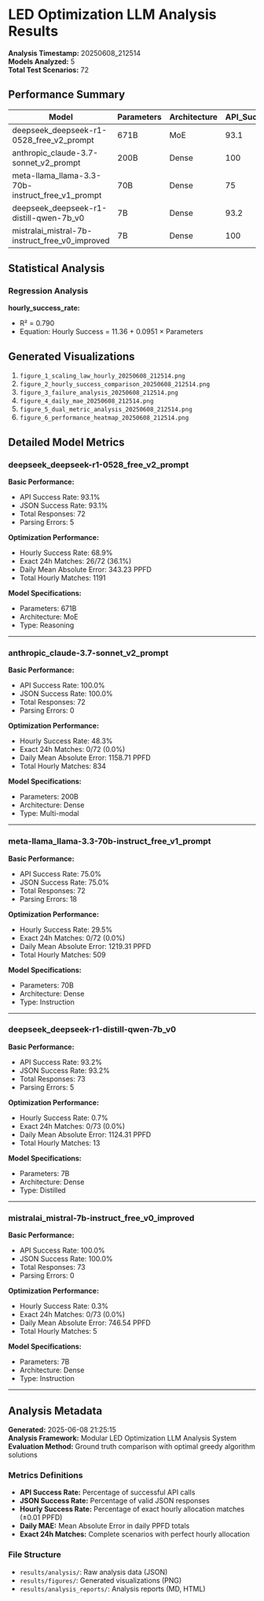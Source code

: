 # LED Optimization LLM Analysis Results

**Analysis Timestamp:** 20250608_212514  
**Models Analyzed:** 5  
**Total Test Scenarios:** 72

## Performance Summary

| Model                                            | Parameters   | Architecture   |   API_Success_Rate |   JSON_Success_Rate |   Total_Responses |   Hourly_Success_Rate |   Exact_24h_Matches |   Total_Scenarios |   Exact_Match_Rate |   Daily_MAE |
|--------------------------------------------------|--------------|----------------|--------------------|---------------------|-------------------|-----------------------|---------------------|-------------------|--------------------|-------------|
| deepseek_deepseek-r1-0528_free_v2_prompt         | 671B         | MoE            |               93.1 |                93.1 |                72 |                  68.9 |                  26 |                72 |               36.1 |       343.2 |
| anthropic_claude-3.7-sonnet_v2_prompt            | 200B         | Dense          |              100   |               100   |                72 |                  48.3 |                   0 |                72 |                0   |      1158.7 |
| meta-llama_llama-3.3-70b-instruct_free_v1_prompt | 70B          | Dense          |               75   |                75   |                72 |                  29.5 |                   0 |                72 |                0   |      1219.3 |
| deepseek_deepseek-r1-distill-qwen-7b_v0          | 7B           | Dense          |               93.2 |                93.2 |                73 |                   0.7 |                   0 |                73 |                0   |      1124.3 |
| mistralai_mistral-7b-instruct_free_v0_improved   | 7B           | Dense          |              100   |               100   |                73 |                   0.3 |                   0 |                73 |                0   |       746.5 |



## Statistical Analysis

### Regression Analysis

**hourly_success_rate:**
- R² = 0.790
- Equation: Hourly Success = 11.36 + 0.0951 × Parameters



## Generated Visualizations

1. `figure_1_scaling_law_hourly_20250608_212514.png`
2. `figure_2_hourly_success_comparison_20250608_212514.png`
3. `figure_3_failure_analysis_20250608_212514.png`
4. `figure_4_daily_mae_20250608_212514.png`
5. `figure_5_dual_metric_analysis_20250608_212514.png`
6. `figure_6_performance_heatmap_20250608_212514.png`

## Detailed Model Metrics

### deepseek_deepseek-r1-0528_free_v2_prompt

**Basic Performance:**
- API Success Rate: 93.1%
- JSON Success Rate: 93.1%
- Total Responses: 72
- Parsing Errors: 5

**Optimization Performance:**
- Hourly Success Rate: 68.9%
- Exact 24h Matches: 26/72 (36.1%)
- Daily Mean Absolute Error: 343.23 PPFD
- Total Hourly Matches: 1191

**Model Specifications:**
- Parameters: 671B
- Architecture: MoE
- Type: Reasoning

---

### anthropic_claude-3.7-sonnet_v2_prompt

**Basic Performance:**
- API Success Rate: 100.0%
- JSON Success Rate: 100.0%
- Total Responses: 72
- Parsing Errors: 0

**Optimization Performance:**
- Hourly Success Rate: 48.3%
- Exact 24h Matches: 0/72 (0.0%)
- Daily Mean Absolute Error: 1158.71 PPFD
- Total Hourly Matches: 834

**Model Specifications:**
- Parameters: 200B
- Architecture: Dense
- Type: Multi-modal

---

### meta-llama_llama-3.3-70b-instruct_free_v1_prompt

**Basic Performance:**
- API Success Rate: 75.0%
- JSON Success Rate: 75.0%
- Total Responses: 72
- Parsing Errors: 18

**Optimization Performance:**
- Hourly Success Rate: 29.5%
- Exact 24h Matches: 0/72 (0.0%)
- Daily Mean Absolute Error: 1219.31 PPFD
- Total Hourly Matches: 509

**Model Specifications:**
- Parameters: 70B
- Architecture: Dense
- Type: Instruction

---

### deepseek_deepseek-r1-distill-qwen-7b_v0

**Basic Performance:**
- API Success Rate: 93.2%
- JSON Success Rate: 93.2%
- Total Responses: 73
- Parsing Errors: 5

**Optimization Performance:**
- Hourly Success Rate: 0.7%
- Exact 24h Matches: 0/73 (0.0%)
- Daily Mean Absolute Error: 1124.31 PPFD
- Total Hourly Matches: 13

**Model Specifications:**
- Parameters: 7B
- Architecture: Dense
- Type: Distilled

---

### mistralai_mistral-7b-instruct_free_v0_improved

**Basic Performance:**
- API Success Rate: 100.0%
- JSON Success Rate: 100.0%
- Total Responses: 73
- Parsing Errors: 0

**Optimization Performance:**
- Hourly Success Rate: 0.3%
- Exact 24h Matches: 0/73 (0.0%)
- Daily Mean Absolute Error: 746.54 PPFD
- Total Hourly Matches: 5

**Model Specifications:**
- Parameters: 7B
- Architecture: Dense
- Type: Instruction

---

## Analysis Metadata

**Generated:** 2025-06-08 21:25:15  
**Analysis Framework:** Modular LED Optimization LLM Analysis System  
**Evaluation Method:** Ground truth comparison with optimal greedy algorithm solutions  

### Metrics Definitions

- **API Success Rate:** Percentage of successful API calls
- **JSON Success Rate:** Percentage of valid JSON responses
- **Hourly Success Rate:** Percentage of exact hourly allocation matches (±0.01 PPFD)
- **Daily MAE:** Mean Absolute Error in daily PPFD totals
- **Exact 24h Matches:** Complete scenarios with perfect hourly allocation

### File Structure

- `results/analysis/`: Raw analysis data (JSON)
- `results/figures/`: Generated visualizations (PNG)
- `results/analysis_reports/`: Analysis reports (MD, HTML)

